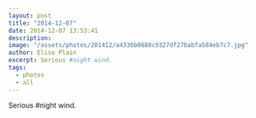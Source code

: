 ```yaml
---
layout: post
title: "2014-12-07"
date: 2014-12-07 13:53:41
description: 
image: "/assets/photos/201412/a4336b0680c9327df27babfa584eb7c7.jpg"
author: Elise Plain
excerpt: Serious #night wind.
tags: 
  - photos
  - all
---
```


Serious #night wind.
<p></p>
